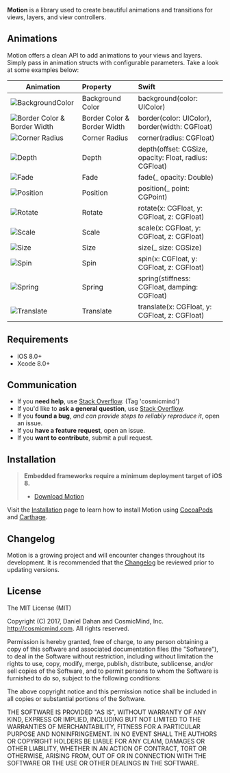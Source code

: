 **Motion** is a library used to create beautiful animations and transitions for views, layers, and view controllers.
 
## Animations

Motion offers a clean API to add animations to your views and layers. Simply pass in animation structs with configurable parameters. Take a look at some examples below: 

| Animation | Property  | Swift |
| --- |:--- |:--- |
| ![BackgroundColor](http://www.cosmicmind.com/motion/background_color.gif)  | Background Color  | background(color: UIColor) |
| ![Border Color & Border Width](http://www.cosmicmind.com/motion/border_color.gif)  | Border Color & Border Width  | border(color: UIColor), border(width: CGFloat) |
| ![Corner Radius](http://www.cosmicmind.com/motion/corner_radius.gif)  | Corner Radius  | corner(radius: CGFloat) |
| ![Depth](http://www.cosmicmind.com/motion/depth.gif)  | Depth  | depth(offset: CGSize, opacity: Float, radius: CGFloat) |
| ![Fade](http://www.cosmicmind.com/motion/fade.gif)  | Fade  | fade(_ opacity: Double) |
| ![Position](http://www.cosmicmind.com/motion/position.gif)  | Position  | position(_ point: CGPoint) |
| ![Rotate](http://www.cosmicmind.com/motion/rotate.gif)  | Rotate  | rotate(x: CGFloat, y: CGFloat, z: CGFloat) |
| ![Scale](http://www.cosmicmind.com/motion/scale.gif)  | Scale  | scale(x: CGFloat, y: CGFloat, z: CGFloat) |
| ![Size](http://www.cosmicmind.com/motion/size.gif)  | Size  | size(_ size: CGSize) |
| ![Spin](http://www.cosmicmind.com/motion/spin.gif)  | Spin  | spin(x: CGFloat, y: CGFloat, z: CGFloat) |
| ![Spring](http://www.cosmicmind.com/motion/spring.gif)  | Spring  | spring(stiffness: CGFloat, damping: CGFloat) |
| ![Translate](http://www.cosmicmind.com/motion/translate.gif)  | Translate  | translate(x: CGFloat, y: CGFloat, z: CGFloat) |

## Requirements

* iOS 8.0+
* Xcode 8.0+

## Communication

- If you **need help**, use [Stack Overflow](http://stackoverflow.com/questions/tagged/cosmicmind). (Tag 'cosmicmind')
- If you'd like to **ask a general question**, use [Stack Overflow](http://stackoverflow.com/questions/tagged/cosmicmind).
- If you **found a bug**, _and can provide steps to reliably reproduce it_, open an issue.
- If you **have a feature request**, open an issue.
- If you **want to contribute**, submit a pull request.

## Installation

> **Embedded frameworks require a minimum deployment target of iOS 8.**
> - [Download Motion](https://github.com/CosmicMind/Motion/archive/master.zip)

Visit the [Installation](https://github.com/CosmicMind/Motion/wiki/Installation) page to learn how to install Motion using [CocoaPods](http://cocoapods.org) and [Carthage](https://github.com/Carthage/Carthage).

## Changelog

Motion is a growing project and will encounter changes throughout its development. It is recommended that the [Changelog](https://github.com/CosmicMind/Motion/wiki/Changelog) be reviewed prior to updating versions.

## License

The MIT License (MIT)

Copyright (C) 2017, Daniel Dahan and CosmicMind, Inc. <http://cosmicmind.com>.
All rights reserved.

Permission is hereby granted, free of charge, to any person obtaining a copy
of this software and associated documentation files (the "Software"), to deal
in the Software without restriction, including without limitation the rights
to use, copy, modify, merge, publish, distribute, sublicense, and/or sell
copies of the Software, and to permit persons to whom the Software is
furnished to do so, subject to the following conditions:

The above copyright notice and this permission notice shall be included in
all copies or substantial portions of the Software.

THE SOFTWARE IS PROVIDED "AS IS", WITHOUT WARRANTY OF ANY KIND, EXPRESS OR
IMPLIED, INCLUDING BUT NOT LIMITED TO THE WARRANTIES OF MERCHANTABILITY,
FITNESS FOR A PARTICULAR PURPOSE AND NONINFRINGEMENT. IN NO EVENT SHALL THE
AUTHORS OR COPYRIGHT HOLDERS BE LIABLE FOR ANY CLAIM, DAMAGES OR OTHER
LIABILITY, WHETHER IN AN ACTION OF CONTRACT, TORT OR OTHERWISE, ARISING FROM,
OUT OF OR IN CONNECTION WITH THE SOFTWARE OR THE USE OR OTHER DEALINGS IN
THE SOFTWARE.

